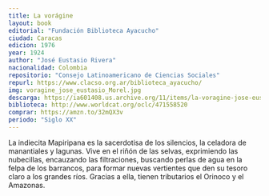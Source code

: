 ```yaml
---
title: La vorágine
layout: book
editorial: "Fundación Biblioteca Ayacucho"
ciudad: Caracas
edicion: 1976
year: 1924
author: "José Eustasio Rivera"
nacionalidad: Colombia
repositorio: "Consejo Latinoamericano de Ciencias Sociales"
repurl: https://www.clacso.org.ar/biblioteca_ayacucho/
img: voragine_jose_eustasio_Morel.jpg
descarga: https://ia601408.us.archive.org/11/items/la-voragine-jose-eustasio-rivera/La_voragine_Jose_Eustasio_Rivera.pdf
biblioteca: http://www.worldcat.org/oclc/471558520
comprar: https://amzn.to/32mQX3v
periodo: "Siglo XX"
---
```

 

La indiecita Mapiripana es la sacerdotisa de los silencios, la celadora de manantiales y lagunas. Vive en el riñón de las selvas, exprimiendo las nubecillas, encauzando las filtraciones, buscando perlas de agua en la felpa de los barrancos, para formar nuevas vertientes que den su tesoro claro a los grandes ríos. Gracias a ella, tienen tributarios el Orinoco y el Amazonas.
